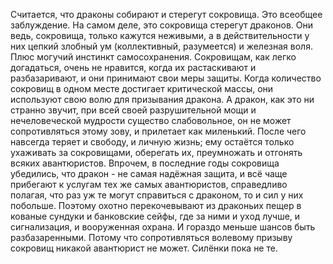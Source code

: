   Считается, что драконы собирают и стерегут сокровища. Это всеобщее заблуждение. На самом деле, это сокровища стерегут драконов.
Они ведь, сокровища, только кажутся неживыми, а в действительности у них цепкий злобный ум (коллективный, разумеется) и железная воля. Плюс могучий инстинкт самосохранения. Сокровищам, как легко догадаться, очень не нравится, когда их растаскивают и разбазаривают, и они принимают свои меры защиты.
Когда количество сокровищ в одном месте достигает критической массы, они используют свою волю для призывания дракона. А дракон, как это ни странно звучит, при всей своей разрушительной мощи и нечеловеческой мудрости существо слабовольное, он не может сопротивляться этому зову, и прилетает как миленький. После чего навсегда теряет и свободу, и личную жизнь; ему остаётся только ухаживать за сокровищами, оберегать их, преумножать и отгонять всяких авантюристов.
Впрочем, в последние годы сокровища убедились, что дракон - не самая надёжная защита, и всё чаще прибегают к услугам тех же самых авантюристов, справедливо полагая, что раз уж те могут справиться с драконом, то и сил у них побольше. Поэтому охотно перекочевывают из драконьих пещер в кованые сундуки и банковские сейфы, где за ними и уход лучше, и сигнализация, и вооруженная охрана. И гораздо меньше шансов быть разбазаренными.
Потому что сопротивляться волевому призыву сокровищ никакой авантюрист не может. Силёнки пока не те.      